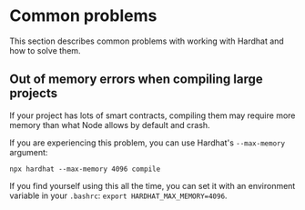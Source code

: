 # Common problems

This section describes common problems with working with Hardhat and how to solve them.

## Out of memory errors when compiling large projects

If your project has lots of smart contracts, compiling them may require more memory than what Node allows by default and crash.

If you are experiencing this problem, you can use Hardhat's `--max-memory` argument:

```
npx hardhat --max-memory 4096 compile
```

If you find yourself using this all the time, you can set it with an environment variable in your `.bashrc`: `export HARDHAT_MAX_MEMORY=4096`.
